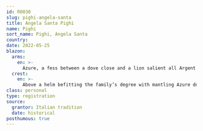 ```yaml
---
id: R0030
slug: pighi-angela-santa
title: Angela Santa Pighi
name: Pighi
sort_name: Pighi, Angela Santa
country: 
date: 2022-05-25
blazon:
  arms:
    en: >-
      Azure, a fess between a dove close and a lion salient all Argent.
  crest:
    en: >-
      Above a helm befitting the family’s degree with mantling Azure doubled Argent is set for a crest, (as used by the males of that family), upon a wreath of the colours a lion salient Argent.
class: personal
type: registration
source:
  grantor: Italian tradition
  date: historical
posthumous: true
---
```

